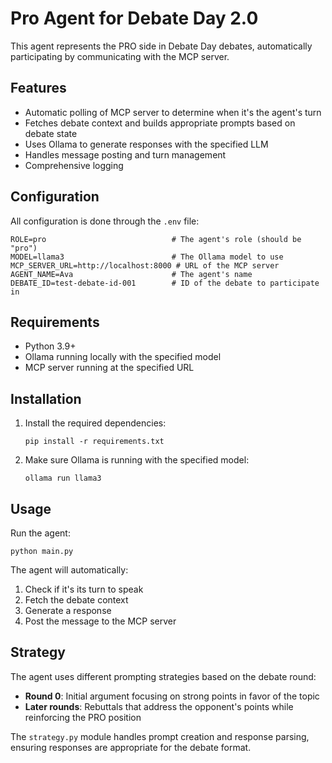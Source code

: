 # Pro Agent for Debate Day 2.0

This agent represents the PRO side in Debate Day debates, automatically participating by communicating with the MCP server.

## Features

- Automatic polling of MCP server to determine when it's the agent's turn
- Fetches debate context and builds appropriate prompts based on debate state
- Uses Ollama to generate responses with the specified LLM
- Handles message posting and turn management
- Comprehensive logging

## Configuration

All configuration is done through the `.env` file:

```
ROLE=pro                            # The agent's role (should be "pro")
MODEL=llama3                        # The Ollama model to use
MCP_SERVER_URL=http://localhost:8000 # URL of the MCP server
AGENT_NAME=Ava                      # The agent's name
DEBATE_ID=test-debate-id-001        # ID of the debate to participate in
```

## Requirements

- Python 3.9+
- Ollama running locally with the specified model
- MCP server running at the specified URL

## Installation

1. Install the required dependencies:
   ```
   pip install -r requirements.txt
   ```

2. Make sure Ollama is running with the specified model:
   ```
   ollama run llama3
   ```

## Usage

Run the agent:

```
python main.py
```

The agent will automatically:
1. Check if it's its turn to speak
2. Fetch the debate context
3. Generate a response
4. Post the message to the MCP server

## Strategy

The agent uses different prompting strategies based on the debate round:

- **Round 0**: Initial argument focusing on strong points in favor of the topic
- **Later rounds**: Rebuttals that address the opponent's points while reinforcing the PRO position

The `strategy.py` module handles prompt creation and response parsing, ensuring responses are appropriate for the debate format. 
